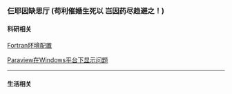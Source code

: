 ### 仨耶因缺思厅 (苟利催婚生死以 岂因药尽趋避之！)

#### 科研相关
[Fortran环境配置](fortran.html)

[Paraview在Windows平台下显示问题](paraview_windows_display_issue.html)


***

#### 生活相关
